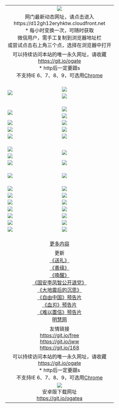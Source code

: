 ﻿<table>
  <tr></tr>
  <tr><td colspan=2 align=center><img src="https://cloud.githubusercontent.com/assets/11880933/13434984/f430fae2-e012-11e5-814f-c2df1e82b247.jpg" /></td></tr>
  <tr><td colspan=2 align=center>网门最新动态网址，请点击进入
<br>https://d12gh12eryhktw.cloudfront.net
    <br/>* 每小时变换一次，可随时获取<br/>微信用户，需手工复制到浏览器地址栏<br>或尝试点击右上角三个点，选择在浏览器中打开
    <!--br>* IE6打开动态网址须在选项中勾选TLS 1.0--></td>
  </tr>
  <tr>
    <td colspan=2 align=center>可以持续访问本站的唯一永久网址，请收藏<br/><a href="https://git.io/ogate" target="_blank">https://git.io/ogate</a><br/>* http后一定要跟s<br/>不支持IE 6、7、8、9，可选用<a href="https://d12gh12eryhktw.cloudfront.net/ogUP.aspx?name=0ChromePortable.zip">Chrome</a></td>
  </tr>
  <tr height="20">
  <tr>
    <td rowspan=2><a href="https://d12gh12eryhktw.cloudfront.net/ogUP.aspx?name=11DKC.mp4&list=11DKC" target="_blank"><img src="https://d12gh12eryhktw.cloudfront.net/Up/11DKC1.jpg" /></a></td> 
    <td><div><a href="https://d12gh12eryhktw.cloudfront.net/ogUP.aspx?name=LRWS.mp4&list=LRWS" target="_blank"><img src="https://d12gh12eryhktw.cloudfront.net/Up/LRWS.jpg" /></a></td>
   </tr>
  <tr>
    <td><a href="https://d12gh12eryhktw.cloudfront.net/ogView.aspx" target="_blank"><img src="https://d12gh12eryhktw.cloudfront.net/Up/11TGKDY.jpg" /></a></td>
  </tr>
  <tr height="20">
  <tr>
    <td rowspan=2><a href="https://d12gh12eryhktw.cloudfront.net/ogUP.aspx?name=4EE/DJ.mp4&list=4EEDJ" target="_blank"><img src="https://d12gh12eryhktw.cloudfront.net/Up/4EE/DJ_140.jpg"/></a></td>
    <td><a href="https://d12gh12eryhktw.cloudfront.net/ogUP.aspx?name=4EE/ZG.mp4&list=4EEZG" target="_blank"><img src="https://d12gh12eryhktw.cloudfront.net/Up/4EE/ZG0.jpg"/></a></td>
    <!--td><a href="https://d12gh12eryhktw.cloudfront.net/ogUP.aspx?name=4EE/HQ.mp4&list=4EEHQ" target="_blank"><img src="https://d12gh12eryhktw.cloudfront.net/Up/4EE/HQ0.jpg"/></a></td-->
  </tr>
  <tr>
    <td><a href="https://d12gh12eryhktw.cloudfront.net/ogUP.aspx?name=4EE/QQ.mp4&list=4EEQQ" target="_blank"><img src="https://d12gh12eryhktw.cloudfront.net/Up/4EE/QQ0.jpg"/></a></td>
  </tr>
            <tr>
                <td><a href="https://d12gh12eryhktw.cloudfront.net/ogUP.aspx?name=4EE/HD.mp4&list=4EEHD" target="_blank"><img src="https://d12gh12eryhktw.cloudfront.net/Up/4EE/HD0.jpg"/></a></td>
                <td><a href="https://d12gh12eryhktw.cloudfront.net/ogUP.aspx?name=4EE/GX.mp4&list=4EEGX" target="_blank"><img src="https://d12gh12eryhktw.cloudfront.net/Up/4EE/GX0.jpg"/></a></td>
            </tr>
            <tr>
                <td><a href="https://d12gh12eryhktw.cloudfront.net/ogUP.aspx?name=4EE/TX.mp4&list=4EETX" target="_blank"><img src="https://d12gh12eryhktw.cloudfront.net/Up/4EE/TX0.jpg"/></a></td>
                <td><a href="https://d12gh12eryhktw.cloudfront.net/ogUP.aspx?name=4EE/WZ.mp4&list=4EEWZ" target="_blank"><img src="https://d12gh12eryhktw.cloudfront.net/Up/4EE/WZ0.jpg"/></a></td>
            </tr>
  <tr>
    <td><a href="https://d12gh12eryhktw.cloudfront.net/onCO.aspx?ob=600%CA%C2%CE%EF&op=%D4%F6%C9%BE%B8%C4&args=WH1~%23%C0%E0%D0%CD6%D0%C2%CE%C5%7c%23%C0%E0%D0%CD6%C6%C0%C2%DB" target="_blank"><img src="https://d12gh12eryhktw.cloudfront.net/Up/0WZ.jpg" /></a></td>
    <td><a href="https://d12gh12eryhktw.cloudfront.net/onCO.aspx?ob=600%CA%C2%CE%EF&op=%D4%F6%C9%BE%B8%C4&args=WH1~%23%D3%C3%BB%A7" target="_blank"><img src="https://d12gh12eryhktw.cloudfront.net/Up/0WB.jpg" /></a></td>
  </tr>
  <tr height="20">
  <tr>
    <td><a href="https://d12gh12eryhktw.cloudfront.net/ogUP.aspx?name=JQR.mp4&count=2" target="_blank"><img src="https://d12gh12eryhktw.cloudfront.net/Up/JQR.jpg" /></a></td>   
    <td rowspan=2><a href="https://d12gh12eryhktw.cloudfront.net/ogUP.aspx?name=JP.mp4&count=9" target="_blank"><img src="https://d12gh12eryhktw.cloudfront.net/Up/JP.jpg" /></td>
  </tr>
  <tr>
    <td><a href="https://d12gh12eryhktw.cloudfront.net/ogUP.aspx?name=WH.mp4" target="_blank"><img src="https://d12gh12eryhktw.cloudfront.net/Up/WH.jpg" /></a></td>
  </tr>
  <tr>
    <td><a href="https://d12gh12eryhktw.cloudfront.net/ogUP.aspx?name=SSZJ.mp4&list=SSZJ" target="_blank"><img src="https://d12gh12eryhktw.cloudfront.net/Up/SSZJ.jpg" /></a></td>
    <td><a href="https://d12gh12eryhktw.cloudfront.net/ogUP.aspx?name=WLSH.mp4&count=2" target="_blank"><img src="https://d12gh12eryhktw.cloudfront.net/Up/WLSH.jpg" /></a</td>
  </tr>
  <tr height="20">
  <tr>
    <td><a href="https://d12gh12eryhktw.cloudfront.net/ogUP.aspx?name=ZY.mp4&count=2015|16" target="_blank"><img src="https://d12gh12eryhktw.cloudfront.net/Up/ZY.jpg" /></a</td>
    <td><a href="https://d12gh12eryhktw.cloudfront.net/ogUP.aspx?name=XTFY.mp4&count=B|2,A|24" target="_blank"><img src="https://d12gh12eryhktw.cloudfront.net/Up/XTFY.jpg" /></a></td>
  </tr>
  <tr height="20">
  </tr>
  <!--tr>
    <td><a href="https://d12gh12eryhktw.cloudfront.net/ogUP.aspx?name=4EE/GX.mp4&list=4EEGX" target="_blank"><img src="https://d12gh12eryhktw.cloudfront.net/Up/4EE/GX0.jpg"/></a></td>
    <td><a href="https://d12gh12eryhktw.cloudfront.net/ogUP.aspx?name=4EE/HD.mp4&list=4EEHD" target="_blank"><img src="https://d12gh12eryhktw.cloudfront.net/Up/4EE/HD0.jpg"/></a></td>
  </tr>
  <tr>
    <td><a href="https://d12gh12eryhktw.cloudfront.net/ogUP.aspx?name=4EE/TX.mp4&list=4EETX" target="_blank"><img src="https://d12gh12eryhktw.cloudfront.net/Up/4EE/TX0.jpg"/></a></td>
    <td><a href="https://d12gh12eryhktw.cloudfront.net/ogUP.aspx?name=4EE/WZ.mp4&list=4EEWZ" target="_blank"><img src="https://d12gh12eryhktw.cloudfront.net/Up/4EE/WZ0.jpg"/></a></td>
  </tr-->
  <tr>
    <td><a href="https://d12gh12eryhktw.cloudfront.net/onUP.aspx?name=https://du172fz170yac.cloudfront.net/" target="_blank"><img src="https://d12gh12eryhktw.cloudfront.net/Up/0DTW.jpg"/></a></td>
    <td><a href="https://d12gh12eryhktw.cloudfront.net/onUP.aspx?name=https://d240ns8up8earz.cloudfront.net/acenter/" target="_blank"><img src="https://d12gh12eryhktw.cloudfront.net/Up/0TDW.jpg" /></a></td>
  </tr>
  <tr>
    <td><a href="https://d12gh12eryhktw.cloudfront.net/onUP.aspx?name=https://d4508d6vomz2p.cloudfront.net/gb/nsc413.htm" target="_blank"><img src="https://d12gh12eryhktw.cloudfront.net/Up/0DJY.jpg" /></a></td>
    <td><a href="https://d12gh12eryhktw.cloudfront.net/onUP.aspx?name=https://d4apjbhkuxer1.cloudfront.net/xtr/gb/prog204.html" target="_blank"><img src="https://d12gh12eryhktw.cloudfront.net/Up/0XTR.jpg" /></a></td>
  </tr>
  <tr>
    <td><a href="https://d12gh12eryhktw.cloudfront.net/onUP.aspx?name=https://d3aj00iefsmfgc.cloudfront.net/" target="_blank"><img src="https://d12gh12eryhktw.cloudfront.net/Up/0MHW.jpg" /></a></td>
    <td><a href="https://d12gh12eryhktw.cloudfront.net/onUP.aspx?name=https://d20wz7qt14x5d2.cloudfront.net/" target="_blank"><img src="https://d12gh12eryhktw.cloudfront.net/Up/0ZJW.jpg" /></a></td>
  </tr>
  <tr>
    <td><a href="https://d12gh12eryhktw.cloudfront.net/ogUP.aspx?name=0FG.zip" target="_blank"><img src="https://d12gh12eryhktw.cloudfront.net/Up/0FG.jpg" /></a></td>
    <td><a href="https://d12gh12eryhktw.cloudfront.net/ogUP.aspx?name=0FGA.apk" target="_blank"><img src="https://d12gh12eryhktw.cloudfront.net/Up/0FGA.jpg" /></a></td>
  </tr>
  <tr>
    <td><a href="https://d12gh12eryhktw.cloudfront.net/ogUP.aspx?name=0U.zip" target="_blank"><img src="https://d12gh12eryhktw.cloudfront.net/Up/0U.jpg" /></a></td>
    <td><a href="https://d12gh12eryhktw.cloudfront.net/ogUP.aspx?name=0UA.apk" target="_blank"><img src="https://d12gh12eryhktw.cloudfront.net/Up/0UA.jpg" /></a></td>
  </tr>
  <tr>
    <td><a href="https://d12gh12eryhktw.cloudfront.net/ogUP.aspx?name=0iPPOTV.zip" target="_blank"><img src="https://d12gh12eryhktw.cloudfront.net/Up/0iPPOTV.jpg" /></a></td>
    <td><a href="https://d12gh12eryhktw.cloudfront.net/ogUP.aspx?name=0iNTD.apk" target="_blank"><img src="https://d12gh12eryhktw.cloudfront.net/Up/0iNTD.jpg" /></a></td>
  </tr>
  <!--tr>
    <td><a href="https://d12gh12eryhktw.cloudfront.net/ogNice.aspx" target="_blank"><img src="https://d12gh12eryhktw.cloudfront.net/Up/0WCYY.jpg" /></a></td>
    <td><a href="https://d12gh12eryhktw.cloudfront.net/onCO.aspx?list=XWPL&mode=m" target="_blank"><img src="https://d12gh12eryhktw.cloudfront.net/Up/0WZTT.jpg" /></a></td> 
  </tr-->
  <tr>
    <td><a href="https://d12gh12eryhktw.cloudfront.net/ogDY.aspx" target="_blank"><img src="https://d12gh12eryhktw.cloudfront.net/Up/0FK.jpg" /></a></td>
    <td><a href="https://d12gh12eryhktw.cloudfront.net/ogST.aspx" target="_blank"><img src="https://d12gh12eryhktw.cloudfront.net/Up/0ST.jpg" /></a></td> 
  </tr>
  <tr height="20">
  <tr>
    <td colspan=2 align=center><a href="https://d12gh12eryhktw.cloudfront.net/ogNice.aspx">更多内容</a>
    </td>
  </tr>
  <tr>
    <td colspan=2 align=center>更新<br>
      <a href="https://d12gh12eryhktw.cloudfront.net/ogUP.aspx?name=4ESL.mp4" target="_blank">《送礼》</a><br>
      <a href="https://d12gh12eryhktw.cloudfront.net/ogUP.aspx?name=4ESY.mp4" target="_blank">《善缘》</a><br>
      <a href="https://d12gh12eryhktw.cloudfront.net/ogUP.aspx?name=4EHX.mp4" target="_blank">《唤醒》</a><br>
      <a href="https://d12gh12eryhktw.cloudfront.net/ogUP.aspx?name=4LFZ.mp4" target="_blank">《国安李凤智公开退党》</a><br>
      <a href="https://d12gh12eryhktw.cloudfront.net/ogUP.aspx?name=4DDZHDCS.mp4" target="_blank">《大地震后的沉思》</a><br>
      <a href="https://d12gh12eryhktw.cloudfront.net/ogUP.aspx?name=11ZYZG0.mp4" target="_blank">《自由中国》预告片</a><br>
      <a href="https://d12gh12eryhktw.cloudfront.net/ogUP.aspx?name=11XR.mp4" target="_blank">《血刃》预告片</a><br>
      <a href="https://d12gh12eryhktw.cloudfront.net/ogUP.aspx?name=11NYZX.mp4&count=2" target="_blank">《难以置信》预告片</a><br>
      <a href="https://d12gh12eryhktw.cloudfront.net/onUP.aspx?name=https://www.minghui.org/" target="_blank">明慧网</a>
    </td>
  </tr>
  <tr>
    <td colspan=2 align=center>友情链接<br>
      <a href="https://git.io/free" target="_blank">https://git.io/free</a><br/>
      <a href="https://git.io/jww" target="_blank">https://git.io/jww</a><br/>
      <a href="https://git.io/168" target="_blank">https://git.io/168</a>
    </td>
  </tr>
  <tr>
    <td colspan=2 align=center>可以持续访问本站的唯一永久网址，请收藏<br/><a href="https://git.io/ogate" target="_blank">https://git.io/ogate</a><br/>* http后一定要跟s<br/>不支持IE 6、7、8、9，可选用<a href="https://d12gh12eryhktw.cloudfront.net/ogUP.aspx?name=0ChromePortable.zip">Chrome</a></td>
  </tr>
  <tr>
    <td colspan=2 align=center><a href="https://d12gh12eryhktw.cloudfront.net/ogUP.aspx?name=0oGate.apk" target="_blank"><img src="https://cloud.githubusercontent.com/assets/11880933/13720399/75e143ee-e842-11e5-9f0a-1421f423c80f.jpg" /></a><br>安卓版下载网址<br><a href="https://git.io/ogatea">https://git.io/ogatea</a></td>
  </tr>
  <!--tr>
    <td colspan=2 align=center>可能失效的动态网址
    </td>
  </tr-->
</table>

